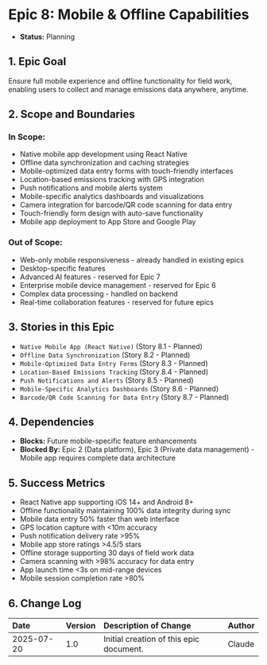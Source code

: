 # Epic 8: Mobile & Offline Capabilities

- **Status:** Planning

## 1. Epic Goal
Ensure full mobile experience and offline functionality for field work, enabling users to collect and manage emissions data anywhere, anytime.

## 2. Scope and Boundaries

### In Scope:
- Native mobile app development using React Native
- Offline data synchronization and caching strategies
- Mobile-optimized data entry forms with touch-friendly interfaces
- Location-based emissions tracking with GPS integration
- Push notifications and mobile alerts system
- Mobile-specific analytics dashboards and visualizations
- Camera integration for barcode/QR code scanning for data entry
- Touch-friendly form design with auto-save functionality
- Mobile app deployment to App Store and Google Play

### Out of Scope:
- Web-only mobile responsiveness - already handled in existing epics
- Desktop-specific features
- Advanced AI features - reserved for Epic 7
- Enterprise mobile device management - reserved for Epic 6
- Complex data processing - handled on backend
- Real-time collaboration features - reserved for future epics

## 3. Stories in this Epic

- `Native Mobile App (React Native)` (Story 8.1 - Planned)
- `Offline Data Synchronization` (Story 8.2 - Planned)
- `Mobile-Optimized Data Entry Forms` (Story 8.3 - Planned)
- `Location-Based Emissions Tracking` (Story 8.4 - Planned)
- `Push Notifications and Alerts` (Story 8.5 - Planned)
- `Mobile-Specific Analytics Dashboards` (Story 8.6 - Planned)
- `Barcode/QR Code Scanning for Data Entry` (Story 8.7 - Planned)

## 4. Dependencies

- **Blocks:** Future mobile-specific feature enhancements
- **Blocked By:** Epic 2 (Data platform), Epic 3 (Private data management) - Mobile app requires complete data architecture

## 5. Success Metrics

- React Native app supporting iOS 14+ and Android 8+
- Offline functionality maintaining 100% data integrity during sync
- Mobile data entry 50% faster than web interface
- GPS location capture with <10m accuracy
- Push notification delivery rate >95%
- Mobile app store ratings >4.5/5 stars
- Offline storage supporting 30 days of field work data
- Camera scanning with >98% accuracy for data entry
- App launch time <3s on mid-range devices
- Mobile session completion rate >80%

## 6. Change Log

| Date       | Version | Description of Change                     | Author |
| :--------- | :------ | :---------------------------------------- | :----- |
| 2025-07-20 | 1.0     | Initial creation of this epic document. | Claude |